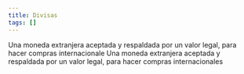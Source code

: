 ```yaml
---
title: Divisas
tags: []
---
```

Una moneda extranjera aceptada y respaldada por un valor legal, para hacer compras internacionale
Una moneda extranjera aceptada y respaldada por un valor legal, para hacer compras internacionales